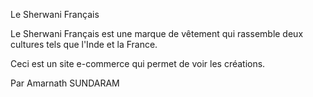 Le Sherwani Français

Le Sherwani Français est une marque de vêtement qui rassemble deux cultures tels que l'Inde et la France.

Ceci est un site e-commerce qui permet de voir les créations.

Par Amarnath SUNDARAM
